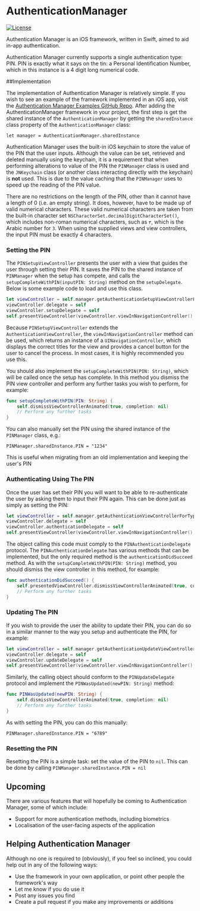 AuthenticationManager
===
[![License](http://img.shields.io/badge/license-MIT-green.svg?style=flat)](http://opensource.org/licenses/MIT)

Authentication Manager is an iOS framework, written in Swift, aimed to aid in-app authentication.

Authentication Manager currently supports a single authentication type: PIN. PIN is exactly what it says on the tin: a Personal Identification Number, which in this instance is a 4 digit long numerical code.

##Implementation

The implementation of Authentication Manager is relatively simple. If you wish to see an example of the framework implemented in an iOS app, visit the [Authentication Manager Examples GitHub Repo](https://github.com/YetiiNet/AuthenticationManagerExamples). After adding the AuthenticationManager framework in your project, the first step is get the shared instance of the `AuthenticationManager` by getting the `sharedInstance` class property of the `AuthenticationManager` class:

`let manager = AuthenticationManager.sharedInstance`

Authentication Manager uses the built-in iOS keychain to store the value of the PIN that the user inputs. Although the value can be set, retrieved and deleted manually using the keychain, it is a requirement that when performing alterations to value of the PIN the `PINManager` class is used and the `JNKeychain` class (or another class interacting directly with the keychain) is **not** used. This is due to the value caching that the `PINManager` uses to speed up the reading of the PIN value.

There are no restrictions on the length of the PIN, other than it cannot have a length of 0 (i.e. an empty string). It does, however, have to be made up of valid numerical characters. These valid numerical characters are taken from the built-in character set `NSCharacterSet.decimalDigitCharacterSet()`, which includes non-roman numerical characters, such as `٣`, which is the Arabic number for `3`. When using the supplied views and view controllers, the input PIN must be exactly 4 characters.

### Setting the PIN

The `PINSetupViewController` presents the user with a view that guides the user through setting their PIN. It saves the PIN to the shared instance of `PINManager` when the setup has compete, and calls the `setupCompleteWithPIN(inputPIN: String)` method on the `setupDelegate`. Below is some example code to load and use this class.

```swift
let viewController = self.manager.getAuthenticationSetupViewControllerForType(.PIN) as PINSetupViewController
viewController.delegate = self
viewController.setupDelegate = self
self.presentViewController(viewController.viewInNavigationController(), animated: true, completion: nil)
```

Because `PINSetupViewController` extends the `AuthenticationViewController`, the `viewInNavigationController` method can be used, which returns an instance of a `UINavigationController`, which displays the correct titles for the view and provides a cancel button for the user to cancel the process. In most cases, it is highly recommended you use this.

You should also implement the `setupCompleteWithPIN(PIN: String)`, which will be called once the setup has complete. In this method you dismiss the PIN view controller and perform any further tasks you wish to perform, for example:

```swift
func setupCompleteWithPIN(PIN: String) {
    self.dismissViewControllerAnimated(true, completion: nil)
    // Perform any further tasks
}
```

You can also manually set the PIN using the shared instance of the `PINManager` class, e.g.:

`PINManager.sharedInstance.PIN = "1234"`

This is useful when migrating from an old implementation and keeping the user's PIN

### Authenticating Using The PIN

Once the user has set their PIN you will want to be able to re-authenticate the user by asking them to input their PIN again. This can be done just as simply as setting the PIN:

```swift
let viewController = self.manager.getAuthenticationViewControllerForType(.PIN) as PINAuthenticationViewController
viewController.delegate = self
viewController.authenticationDelegate = self
self.presentViewController(viewController.viewInNavigationController(), animated: true, completion: nil)
```

The object calling this code must comply to the `PINAuthenticationDelegate` protocol. The `PINAuthenticationDelegate` has various methods that can be implemented, but the only required method is the `authenticationDidSucceed` method. As with the `setupCompleteWithPIN(PIN: String)` method, you should dismiss the view controller in this method, for example:

```swift
func authenticationDidSucceed() {
    self.presentedViewController.dismissViewControllerAnimated(true, completion: nil)
    // Perform any further tasks
}
```

### Updating The PIN

If you wish to provide the user the ability to update their PIN, you can do so in a similar manner to the way you setup and authenticate the PIN, for example:

```swift
let viewController = self.manager.getAuthenticationUpdateViewControllerForType(.PIN) as PINUpdateViewController
viewController.delegate = self
viewController.updateDelegate = self
self.presentViewController(viewController.viewInNavigationController(), animated: true, completion: nil)
```

Similarly, the calling object should conform to the `PINUpdateDelegate` protocol and implement the `PINWasUpdated(newPIN: String)` method:

```swift
func PINWasUpdated(newPIN: String) {
    self.dismissViewControllerAnimated(true, completion: nil)
    // Perform any further tasks
}
```

As with setting the PIN, you can do this manually:

`PINManager.sharedInstance.PIN = "6789"`

### Resetting the PIN

Resetting the PIN is a simple task: set the value of the PIN to `nil`. This can be done by calling `PINManager.sharedInstance.PIN = nil`

## Upcoming

There are various features that will hopefully be coming to Authentication Manager, some of which include:

* Support for more authentication methods, including biometrics
* Localisation of the user-facing aspects of the application

## Helping Authentication Manager

Although no one is required to (obviously), if you feel so inclined, you could help out in any of the following ways:

* Use the framework in your own application, or point other people the framework's way
* Let me know if you do use it
* Post any issues you find
* Create a pull request if you make any improvements or additions